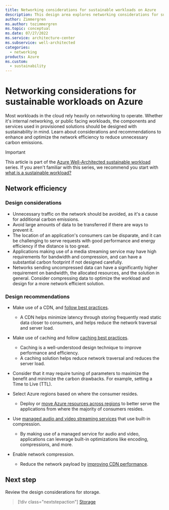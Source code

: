 ```yaml
---
title: Networking considerations for sustainable workloads on Azure
description: This design area explores networking considerations for sustainable workloads on Azure.
author: Zimmergren
ms.author: tozimmergren
ms.topic: conceptual
ms.date: 07/27/2022
ms.service: architecture-center
ms.subservice: well-architected
categories: 
  - networking
products: Azure
ms.custom:
  - sustainability
---
```


# Networking considerations for sustainable workloads on Azure

Most workloads in the cloud rely heavily on networking to operate. Whether it's internal networking, or public facing workloads, the components and services used in provisioned solutions should be designed with sustainability in mind. Learn about considerations and recommendations to enhance and optimize the network efficiency to reduce unnecessary carbon emissions.

> [!IMPORTANT]
> This article is part of the [Azure Well-Architected sustainable workload](index.yml) series. If you aren't familiar with this series, we recommend you start with [what is a sustainable workload?](sustainability-get-started.md#what-is-a-sustainable-workload)

## Network efficiency

### Design considerations

- Unnecessary traffic on the network should be avoided, as it's a cause for additional carbon emissions.
- Avoid large amounts of data to be transferred if there are ways to prevent it.
- The location of an application's consumers can be disparate, and it can be challenging to serve requests with good performance and energy efficiency if the distance is too great.
- Applications making use of a media streaming service may have high requirements for bandwidth and compression, and can have a substantial carbon footprint if not designed carefully.
- Networks sending uncompressed data can have a significantly higher requirement on bandwidth, the allocated resources, and the solution in general. Consider compressing data to optimize the workload and design for a more network efficient solution.

### Design recommendations

- Make use of a CDN, and [follow best practices](/azure/architecture/best-practices/cdn).
  - A CDN helps minimize latency through storing frequently read static data closer to consumers, and helps reduce the network traversal and server load.

- Make use of caching and follow [caching best practices](/azure/architecture/best-practices/caching).
  - Caching is a well-understood design technique to improve performance and efficiency.
  - A caching solution helps reduce network traversal and reduces the server load.
- Consider that it may require tuning of parameters to maximize the benefit and minimize the carbon drawbacks. For example, setting a Time to Live (TTL).

- Select Azure regions based on where the consumer resides.
  - Deploy or [move Azure resources across regions](/azure/architecture/solution-ideas/articles/move-azure-resources-across-regions) to better serve the applications from where the majority of consumers resides.

- Use [managed audio and video streaming services](/azure/media-services/latest/encode-concept) that use built-in compression.
  - By making use of a managed service for audio and video, applications can leverage built-in optimizations like encoding, compressions, and more.

- Enable network compression.
  - Reduce the network payload by [improving CDN performance](/azure/cdn/cdn-improve-performance).

## Next step

Review the design considerations for storage.

> [!div class="nextstepaction"]
> [Storage](sustainability-storage.md)
